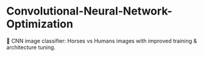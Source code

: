 # Convolutional-Neural-Network-Optimization
🧠 CNN image classifier: Horses vs Humans images with improved training &amp; architecture tuning.
